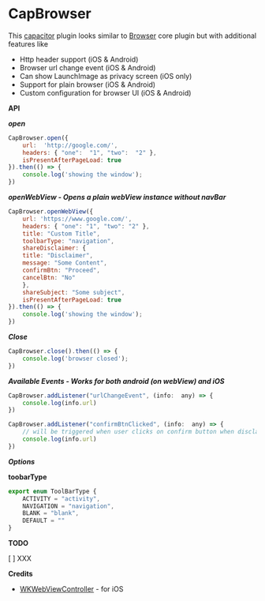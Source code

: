 # CapBrowser
This [capacitor](https://capacitor.ionicframework.com/) plugin looks similar to [Browser](https://capacitor.ionicframework.com/docs/apis/browser) core plugin but with additional features like 
 - Http header support (iOS & Android)
 - Browser url change event (iOS & Android)
 - Can show LaunchImage as privacy screen (iOS only)
 - Support for plain browser (iOS & Android)
 - Custom configuration for browser UI (iOS & Android)
 

**API** 

***open***

```javascript
CapBrowser.open({
    url:  'http://google.com/',
    headers: { "one":  "1", "two":  "2" },
    isPresentAfterPageLoad: true
}).then(() => {
    console.log('showing the window');
})
```

***openWebView - Opens a plain webView instance without navBar***

```javascript
CapBrowser.openWebView({
    url: 'https://www.google.com/',
    headers: { "one": "1", "two": "2" },
    title: "Custom Title",
    toolbarType: "navigation",
    shareDisclaimer: {
    title: "Disclaimer",
    message: "Some Content",
    confirmBtn: "Proceed",
    cancelBtn: "No"
    },
    shareSubject: "Some subject",
    isPresentAfterPageLoad: true
}).then(() => {
    console.log('showing the window');
})
```

***Close***

```javascript
CapBrowser.close().then(() => {
    console.log('browser closed');
})
```
   
***Available Events - Works for both android (on webView) and iOS***

```javascript
CapBrowser.addListener("urlChangeEvent", (info:  any) => {
    console.log(info.url)
})

CapBrowser.addListener("confirmBtnClicked", (info:  any) => {
    // will be triggered when user clicks on confirm button when disclaimer is required, works only on iOS
    console.log(info.url)
})
```

***Options***

**toobarType**
```javascript
export enum ToolBarType {
    ACTIVITY = "activity",
    NAVIGATION = "navigation",
    BLANK = "blank",
    DEFAULT = ""
}
```

**TODO**
 
 [ ] XXX

**Credits**
 - [WKWebViewController](https://github.com/Meniny/WKWebViewController) - for iOS
